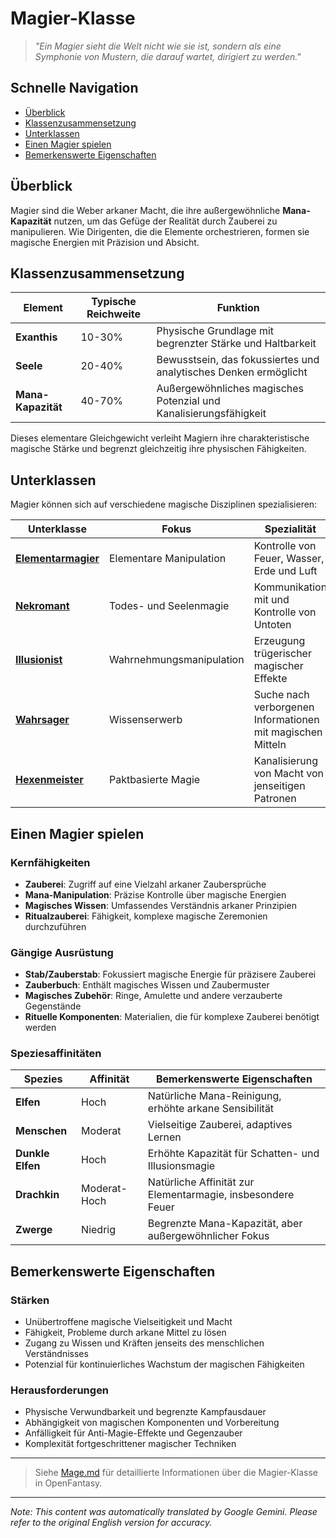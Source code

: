 # Magier-Klasse

> *"Ein Magier sieht die Welt nicht wie sie ist, sondern als eine Symphonie von Mustern, die darauf wartet, dirigiert zu werden."*

## Schnelle Navigation

- [Überblick](#überblick)
- [Klassenzusammensetzung](#klassenzusammensetzung)
- [Unterklassen](#unterklassen)
- [Einen Magier spielen](#einen-magier-spielen)
- [Bemerkenswerte Eigenschaften](#bemerkenswerte-eigenschaften)

## Überblick

Magier sind die Weber arkaner Macht, die ihre außergewöhnliche **Mana-Kapazität** nutzen, um das Gefüge der Realität durch Zauberei zu manipulieren. Wie Dirigenten, die die Elemente orchestrieren, formen sie magische Energien mit Präzision und Absicht.

## Klassenzusammensetzung

| Element | Typische Reichweite | Funktion |
|---------|---------------|----------|
| **Exanthis** | 10-30% | Physische Grundlage mit begrenzter Stärke und Haltbarkeit |
| **Seele** | 20-40% | Bewusstsein, das fokussiertes und analytisches Denken ermöglicht |
| **Mana-Kapazität** | 40-70% | Außergewöhnliches magisches Potenzial und Kanalisierungsfähigkeit |

Dieses elementare Gleichgewicht verleiht Magiern ihre charakteristische magische Stärke und begrenzt gleichzeitig ihre physischen Fähigkeiten.

## Unterklassen

Magier können sich auf verschiedene magische Disziplinen spezialisieren:

| Unterklasse | Fokus | Spezialität |
|----------|-------|-----------|
| [**Elementarmagier**](Elementalist.md) | Elementare Manipulation | Kontrolle von Feuer, Wasser, Erde und Luft |
| [**Nekromant**](Necromancer.md) | Todes- und Seelenmagie | Kommunikation mit und Kontrolle von Untoten |
| [**Illusionist**](Illusionist.md) | Wahrnehmungsmanipulation | Erzeugung trügerischer magischer Effekte |
| [**Wahrsager**](Diviner.md) | Wissenserwerb | Suche nach verborgenen Informationen mit magischen Mitteln |
| [**Hexenmeister**](Warlock.md) | Paktbasierte Magie | Kanalisierung von Macht von jenseitigen Patronen |

## Einen Magier spielen

### Kernfähigkeiten

- **Zauberei**: Zugriff auf eine Vielzahl arkaner Zaubersprüche
- **Mana-Manipulation**: Präzise Kontrolle über magische Energien
- **Magisches Wissen**: Umfassendes Verständnis arkaner Prinzipien
- **Ritualzauberei**: Fähigkeit, komplexe magische Zeremonien durchzuführen

### Gängige Ausrüstung

- **Stab/Zauberstab**: Fokussiert magische Energie für präzisere Zauberei
- **Zauberbuch**: Enthält magisches Wissen und Zaubermuster
- **Magisches Zubehör**: Ringe, Amulette und andere verzauberte Gegenstände
- **Rituelle Komponenten**: Materialien, die für komplexe Zauberei benötigt werden

### Speziesaffinitäten

| Spezies | Affinität | Bemerkenswerte Eigenschaften |
|---------|----------|----------------|
| **Elfen** | Hoch | Natürliche Mana-Reinigung, erhöhte arkane Sensibilität |
| **Menschen** | Moderat | Vielseitige Zauberei, adaptives Lernen |
| **Dunkle Elfen** | Hoch | Erhöhte Kapazität für Schatten- und Illusionsmagie |
| **Drachkin** | Moderat-Hoch | Natürliche Affinität zur Elementarmagie, insbesondere Feuer |
| **Zwerge** | Niedrig | Begrenzte Mana-Kapazität, aber außergewöhnlicher Fokus |

## Bemerkenswerte Eigenschaften

### Stärken

- Unübertroffene magische Vielseitigkeit und Macht
- Fähigkeit, Probleme durch arkane Mittel zu lösen
- Zugang zu Wissen und Kräften jenseits des menschlichen Verständnisses
- Potenzial für kontinuierliches Wachstum der magischen Fähigkeiten

### Herausforderungen

- Physische Verwundbarkeit und begrenzte Kampfausdauer
- Abhängigkeit von magischen Komponenten und Vorbereitung
- Anfälligkeit für Anti-Magie-Effekte und Gegenzauber
- Komplexität fortgeschrittener magischer Techniken

---

> Siehe [Mage.md](Mage.md) für detaillierte Informationen über die Magier-Klasse in OpenFantasy.


---
_Note: This content was automatically translated by Google Gemini. Please refer to the original English version for accuracy._